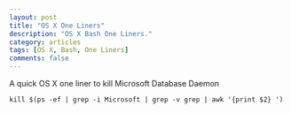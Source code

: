 ```yaml
---
layout: post
title: "OS X One Liners"
description: "OS X Bash One Liners."
category: articles
tags: [OS X, Bash, One Liners]
comments: false  
---
```


A quick OS X one liner to kill Microsoft Database Daemon

```kill $(ps -ef | grep -i Microsoft | grep -v grep | awk '{print $2} ')```